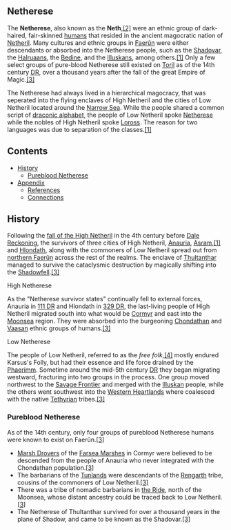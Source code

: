 ## Netherese
The **Netherese**, also known as the **Neth**,[[2]](https://forgottenrealms.fandom.com/wiki/Netherese#cite_note-sp-2) were an ethnic group of dark-haired, fair-skinned [humans](https://forgottenrealms.fandom.com/wiki/Human "Human") that resided in the ancient magocratic nation of [Netheril](https://forgottenrealms.fandom.com/wiki/Netheril "Netheril"). Many cultures and ethnic groups in [Faerûn](https://forgottenrealms.fandom.com/wiki/Faer%C3%BBn "Faerûn") were either descendants or absorbed into the Netherese people, such as the [Shadovar](https://forgottenrealms.fandom.com/wiki/Shadovar "Shadovar"), the [Halruaans](https://forgottenrealms.fandom.com/wiki/Halruaan_(ethnicity) "Halruaan (ethnicity)"), the [Bedine](https://forgottenrealms.fandom.com/wiki/Bedine "Bedine"), and the [Illuskans](https://forgottenrealms.fandom.com/wiki/Illuskan "Illuskan"), among others.[[1]](https://forgottenrealms.fandom.com/wiki/Netherese#cite_note-RoF-p107-1) Only a few select groups of pure-blood Netherese still existed on [Toril](https://forgottenrealms.fandom.com/wiki/Toril "Toril") as of the 14th century [DR](https://forgottenrealms.fandom.com/wiki/DR "DR"), over a thousand years after the fall of the great Empire of Magic.[[3]](https://forgottenrealms.fandom.com/wiki/Netherese#cite_note-RoF-p108-3)

The Netherese had always lived in a hierarchical magocracy, that was seperated into the flying enclaves of High Netheril and the cities of Low Netheril located around the [Narrow Sea](https://forgottenrealms.fandom.com/wiki/Narrow_Sea "Narrow Sea"). While the people shared a common script of [draconic alphabet](https://forgottenrealms.fandom.com/wiki/Draconic_alphabet "Draconic alphabet"), the people of Low Netheril spoke [Netherese](https://forgottenrealms.fandom.com/wiki/Netherese_language "Netherese language") while the nobles of High Netheril spoke [Loross](https://forgottenrealms.fandom.com/wiki/Loross "Loross"). The reason for two languages was due to separation of the classes.[[1]](https://forgottenrealms.fandom.com/wiki/Netherese#cite_note-RoF-p107-1)

## Contents

-   [History](https://forgottenrealms.fandom.com/wiki/Netherese#History)
    -   [Pureblood Netherese](https://forgottenrealms.fandom.com/wiki/Netherese#Pureblood_Netherese)
-   [Appendix](https://forgottenrealms.fandom.com/wiki/Netherese#Appendix)
    -   [References](https://forgottenrealms.fandom.com/wiki/Netherese#References)
    -   [Connections](https://forgottenrealms.fandom.com/wiki/Netherese#Connections)

## History

Following the [fall of the High Netheril](https://forgottenrealms.fandom.com/wiki/Karsus%27s_Folly "Karsus's Folly") in the 4th century before [Dale Reckoning](https://forgottenrealms.fandom.com/wiki/Dale_Reckoning "Dale Reckoning"), the survivors of three cities of High Netheril, [Anauria](https://forgottenrealms.fandom.com/wiki/Anauria "Anauria"), [Asram](https://forgottenrealms.fandom.com/wiki/Asram "Asram"),[[1]](https://forgottenrealms.fandom.com/wiki/Netherese#cite_note-RoF-p107-1) and [Hlondath](https://forgottenrealms.fandom.com/wiki/Hlondath "Hlondath"), along with the commoners of Low Netheril spread out from [northern Faerûn](https://forgottenrealms.fandom.com/wiki/North_Faer%C3%BBn "North Faerûn") across the rest of the realms. The enclave of [Thultanthar](https://forgottenrealms.fandom.com/wiki/Thultanthar "Thultanthar") managed to survive the cataclysmic destruction by magically shifting into the [Shadowfell](https://forgottenrealms.fandom.com/wiki/Shadowfell "Shadowfell").[[3]](https://forgottenrealms.fandom.com/wiki/Netherese#cite_note-RoF-p108-3)

High Netherese

As the "Netherese survivor states" continually fell to external forces, Anauria in [111 DR](https://forgottenrealms.fandom.com/wiki/111_DR "111 DR") and Hlondath in [329 DR](https://forgottenrealms.fandom.com/wiki/329_DR "329 DR"), the last-living people of High Netheril migrated south into what would be [Cormyr](https://forgottenrealms.fandom.com/wiki/Cormyr "Cormyr") and east into the [Moonsea](https://forgottenrealms.fandom.com/wiki/Moonsea "Moonsea") region. They were absorbed into the burgeoning [Chondathan](https://forgottenrealms.fandom.com/wiki/Chondathan "Chondathan") and [Vaasan](https://forgottenrealms.fandom.com/wiki/Vaasan "Vaasan") ethnic groups of humans.[[3]](https://forgottenrealms.fandom.com/wiki/Netherese#cite_note-RoF-p108-3)

Low Netherese

The people of Low Netheril, referred to as the _free folk_,[[4]](https://forgottenrealms.fandom.com/wiki/Netherese#cite_note-LEoF-p105-4) mostly endured Karsus's Folly, but had their essence and life force drained by the [Phaerimm](https://forgottenrealms.fandom.com/wiki/Phaerimm "Phaerimm"). Sometime around the mid-5th century [DR](https://forgottenrealms.fandom.com/wiki/DR "DR") they began migrating westward, fracturing into two groups in the process. One group moved northwest to the [Savage Frontier](https://forgottenrealms.fandom.com/wiki/Savage_Frontier "Savage Frontier") and merged with the [Illuskan](https://forgottenrealms.fandom.com/wiki/Illuskan "Illuskan") people, while the others went southwest into the [Western Heartlands](https://forgottenrealms.fandom.com/wiki/Western_Heartlands "Western Heartlands") where coalesced with the native [Tethyrian](https://forgottenrealms.fandom.com/wiki/Tethyrian "Tethyrian") tribes.[[3]](https://forgottenrealms.fandom.com/wiki/Netherese#cite_note-RoF-p108-3)

### Pureblood Netherese

As of the 14th century, only four groups of pureblood Netherese humans were known to exist on Faerûn.[[3]](https://forgottenrealms.fandom.com/wiki/Netherese#cite_note-RoF-p108-3)

-   [Marsh Drovers](https://forgottenrealms.fandom.com/wiki/Marsh_Drover "Marsh Drover") of the [Farsea Marshes](https://forgottenrealms.fandom.com/wiki/Farsea_Marshes "Farsea Marshes") in Cormyr were believed to be descended from the people of Anauria who never integrated with the Chondathan population.[[3]](https://forgottenrealms.fandom.com/wiki/Netherese#cite_note-RoF-p108-3)
-   The barbarians of the [Tunlands](https://forgottenrealms.fandom.com/wiki/Tunlands "Tunlands") were descendants of the [Rengarth](https://forgottenrealms.fandom.com/wiki/Rengarth "Rengarth") tribe, cousins of the commoners of Low Netheril.[[3]](https://forgottenrealms.fandom.com/wiki/Netherese#cite_note-RoF-p108-3)
-   There was a tribe of nomadic barbarians in [the Ride](https://forgottenrealms.fandom.com/wiki/The_Ride "The Ride"), north of the Moonsea, whose distant ancestry could be traced back to Low Netheril.[[3]](https://forgottenrealms.fandom.com/wiki/Netherese#cite_note-RoF-p108-3)
-   The Netherese of Thultanthar survived for over a thousand years in the plane of Shadow, and came to be known as the Shadovar.[[3]](https://forgottenrealms.fandom.com/wiki/Netherese#cite_note-RoF-p108-3)